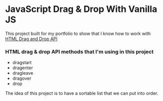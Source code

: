 # JavaScript Drag & Drop With Vanilla JS

This project built for my portfolio to show that I know how to work with [HTML Drag and Drop API](https://developer.mozilla.org/en-US/docs/Web/API/HTML_Drag_and_Drop_API)

### HTML drag & drop API methods that I'm using in this project

- dragstart
- dragenter
- dragleave
- dragover
- drop

The idea of this project is to have a sortable list that we can put into order.
